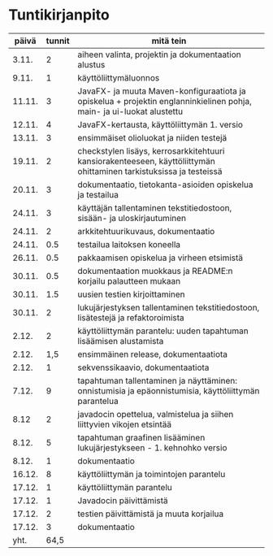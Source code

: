 # Tuntikirjanpito

**päivä** | **tunnit** | **mitä tein**
----------|------------|--------------
3.11. | 2 | aiheen valinta, projektin ja dokumentaation alustus
9.11. | 1 | käyttöliittymäluonnos
11.11. | 3 | JavaFX- ja muuta Maven-konfiguraatiota ja opiskelua + projektin englanninkielinen pohja, main- ja ui-luokat alustettu
12.11. | 4 | JavaFX-kertausta, käyttöliittymän 1. versio
13.11. | 3 | ensimmäiset olioluokat ja niiden testejä 
19.11. | 2 | checkstylen lisäys, kerrosarkkitehtuuri kansiorakenteeseen, käyttöliittymän ohittaminen tarkistuksissa ja testeissä 
20.11. | 3 | dokumentaatio, tietokanta-asioiden opiskelua ja testailua  
24.11. | 3 | käyttäjän tallentaminen tekstitiedostoon, sisään- ja uloskirjautuminen
24.11. | 2 | arkkitehtuurikuvaus, dokumentaatio
24.11. | 0.5 | testailua laitoksen koneella
26.11. | 0.5 | pakkaamisen opiskelua ja virheen etsimistä
30.11. | 0.5 | dokumentaation muokkaus ja README:n korjailu palautteen mukaan
30.11. | 1.5 | uusien testien kirjoittaminen
30.11. | 2 | lukujärjestyksen tallentaminen tekstitiedostoon, lisätestejä ja refaktoroimista  
2.12. | 2 | käyttöliittymän parantelu: uuden tapahtuman lisäämisen alustamista
2.12. | 1,5 | ensimmäinen release, dokumentaatiota  
2.12. | 1 | sekvenssikaavio, dokumentaatiota
7.12. | 9 | tapahtuman tallentaminen ja näyttäminen: onnistumisia ja epäonnistumisia, käyttöliittymän parantelua
8.12 | 2 | javadocin opettelua, valmistelua ja siihen liittyvien vikojen etsintää
8.12. | 5 | tapahtuman graafinen lisääminen lukujärjestykseen - 1. kehnohko versio
8.12. | 1 | dokumentaatio
16.12. | 8 | käyttöliittymän ja toimintojen parantelu
17.12. | 1 | käyttöliittymän parantelu
17.12. | 1 | Javadocin päivittämistä
17.12. | 2 | testien päivittämistä ja muuta korjailua
17.12. | 3 | dokumentaatio
yht. | 64,5 |

